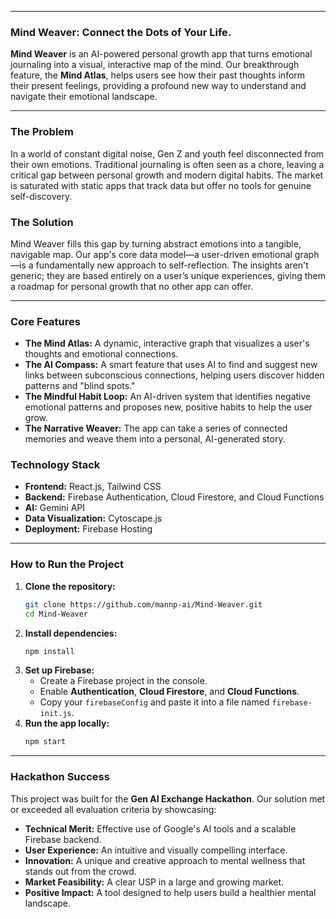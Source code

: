 
-----

### **Mind Weaver: Connect the Dots of Your Life.**

**Mind Weaver** is an AI-powered personal growth app that turns emotional journaling into a visual, interactive map of the mind. Our breakthrough feature, the **Mind Atlas**, helps users see how their past thoughts inform their present feelings, providing a profound new way to understand and navigate their emotional landscape.

-----

### **The Problem**

In a world of constant digital noise, Gen Z and youth feel disconnected from their own emotions. Traditional journaling is often seen as a chore, leaving a critical gap between personal growth and modern digital habits. The market is saturated with static apps that track data but offer no tools for genuine self-discovery.

### **The Solution**

Mind Weaver fills this gap by turning abstract emotions into a tangible, navigable map. Our app's core data model—a user-driven emotional graph—is a fundamentally new approach to self-reflection. The insights aren't generic; they are based entirely on a user’s unique experiences, giving them a roadmap for personal growth that no other app can offer.

-----

### **Core Features**

  * **The Mind Atlas:** A dynamic, interactive graph that visualizes a user's thoughts and emotional connections.
  * **The AI Compass:** A smart feature that uses AI to find and suggest new links between subconscious connections, helping users discover hidden patterns and "blind spots."
  * **The Mindful Habit Loop:** An AI-driven system that identifies negative emotional patterns and proposes new, positive habits to help the user grow.
  * **The Narrative Weaver:** The app can take a series of connected memories and weave them into a personal, AI-generated story.

### **Technology Stack**

  * **Frontend:** React.js, Tailwind CSS
  * **Backend:** Firebase Authentication, Cloud Firestore, and Cloud Functions
  * **AI:** Gemini API
  * **Data Visualization:** Cytoscape.js
  * **Deployment:** Firebase Hosting

-----

### **How to Run the Project**

1.  **Clone the repository:**
    ```bash
    git clone https://github.com/mannp-ai/Mind-Weaver.git    
    cd Mind-Weaver
    ```
2.  **Install dependencies:**
    ```bash
    npm install
    ```
3.  **Set up Firebase:**
      * Create a Firebase project in the console.
      * Enable **Authentication**, **Cloud Firestore**, and **Cloud Functions**.
      * Copy your `firebaseConfig` and paste it into a file named `firebase-init.js`.
4.  **Run the app locally:**
    ```bash
    npm start
    ```

-----

### **Hackathon Success**

This project was built for the **Gen AI Exchange Hackathon**. Our solution met or exceeded all evaluation criteria by showcasing:

  * **Technical Merit:** Effective use of Google's AI tools and a scalable Firebase backend.
  * **User Experience:** An intuitive and visually compelling interface.
  * **Innovation:** A unique and creative approach to mental wellness that stands out from the crowd.
  * **Market Feasibility:** A clear USP in a large and growing market.
  * **Positive Impact:** A tool designed to help users build a healthier mental landscape.
